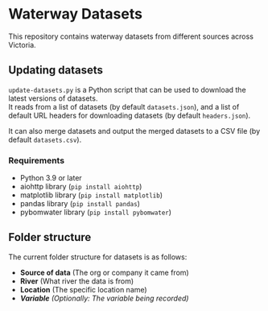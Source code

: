 # Waterway Datasets
This repository contains waterway datasets from different sources across Victoria.

## Updating datasets
`update-datasets.py` is a Python script that can be used to download the latest versions of datasets.  
It reads from a list of datasets (by default `datasets.json`), and a list of default URL headers for downloading datasets (by default `headers.json`).

It can also merge datasets and output the merged datasets to a CSV file (by default `datasets.csv`).

### Requirements
- Python 3.9 or later
- aiohttp library (`pip install aiohttp`)
- matplotlib library (`pip install matplotlib`)
- pandas library (`pip install pandas`)
- pybomwater library (`pip install pybomwater`)

## Folder structure
The current folder structure for datasets is as follows:

- **Source of data** (The org or company it came from)
- **River** (What river the data is from)
- **Location** (The specific location name)
- ***Variable** (Optionally: The variable being recorded)*

